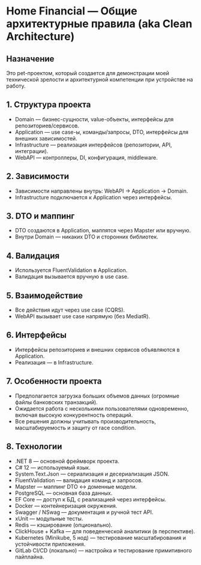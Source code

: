 # Home Financial — Общие архитектурные правила (aka Clean Architecture)

## Назначение

Это pet-проектом, который создается для демонстрации моей технической зрелости и архитектурной компетенции при устройстве на работу.

## 1. Структура проекта

- Domain — бизнес-сущности, value-объекты, интерфейсы для репозиториев/сервисов.
- Application — use case-ы, команды/запросы, DTO, интерфейсы для внешних зависимостей.
- Infrastructure — реализация интерфейсов (репозитории, API, интеграции).
- WebAPI — контроллеры, DI, конфигурация, middleware.

## 2. Зависимости

- Зависимости направлены внутрь: WebAPI → Application → Domain.
- Infrastructure подключается к Application через интерфейсы.

## 3. DTO и маппинг

- DTO создаются в Application, маппятся через Mapster или вручную.
- Внутри Domain — никаких DTO и сторонних библиотек.

## 4. Валидация

- Используется FluentValidation в Application.
- Валидация вызывается вручную в use case.

## 5. Взаимодействие

- Все действия идут через use case (CQRS).
- WebAPI вызывает use case напрямую (без MediatR).

## 6. Интерфейсы

- Интерфейсы репозиториев и внешних сервисов объявляются в Application.
- Реализация — в Infrastructure.

## 7. Особенности проекта

- Предполагается загрузка больших объемов данных (огромные файлы банковских транзакций).
- Ожидается работа с несколькими пользователями одновременно, включая высокую конкурентность операций.
- Все решения должны учитывать производительность, масштабируемость и защиту от race condition.

## 8. Технологии

- .NET 8 — основной фреймворк проекта.
- C# 12 — используемый язык.
- System.Text.Json — сериализация и десериализация JSON.
- FluentValidation — валидация команд и запросов.
- Mapster — маппинг DTO ↔ доменные модели.
- PostgreSQL — основная база данных.
- EF Core — доступ к БД, с реализацией через интерфейсы.
- Docker — контейнеризация окружения.
- Swagger / NSwag — документация и ручной тест API.
- xUnit — модульные тесты.
- Redis — кэширование (опционально).
- ClickHouse + Kafka — для поведенческой аналитики (в перспективе).
- Kubernetes (Minikube, 5 нод) — тестирование масштабирования и устойчивости приложения.
- GitLab CI/CD (локально) — настройка и тестирование примитивного пайплайна.
